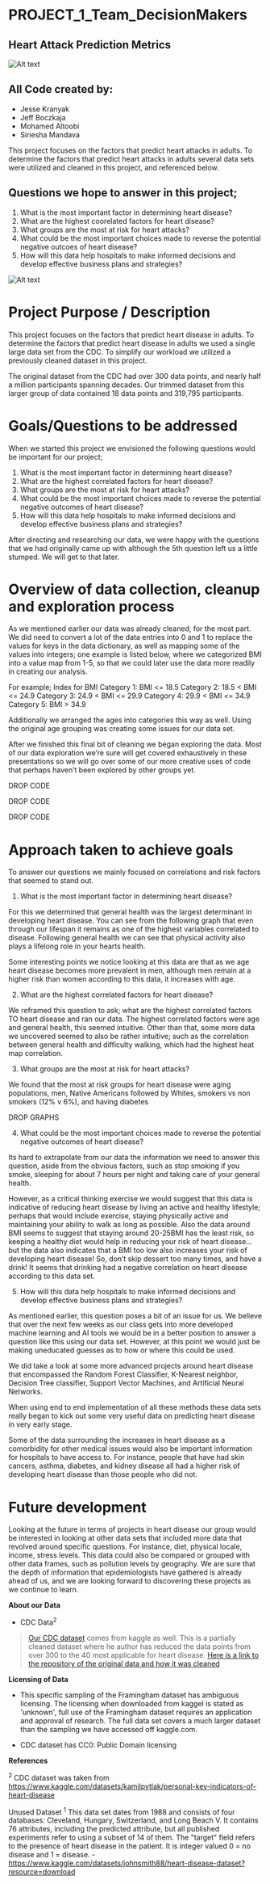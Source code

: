 # PROJECT_1_Team_DecisionMakers

## Heart Attack Prediction Metrics
![Alt text](<images/Project Cover img.jpg>)

## **All Code created by:**
- Jesse Kranyak
- Jeff Boczkaja
- Mohamed Altoobi
- Siriesha Mandava


This project focuses on the factors that predict heart attacks in adults.  To determine the factors that predict heart attacks in adults several data sets were utilized and cleaned in this project, and referenced below.  

## Questions we hope to answer in this project;

1. What is the most important factor in determining heart disease?
2. What are the highest coorelated factors for heart disease?
3. What groups are the most at risk for heart attacks?
4. What could be the most important choices made to reverse the potential negative outcoes of heart disease?
5. How will this data help hospitals to make informed decisions and develop effective business plans and strategies?

![Alt text](<project_1 data/project_heart.jpeg>)



# Project Purpose / Description

This project focuses on the factors that predict heart disease in adults. To determine the factors that predict heart disease in adults we used a single large data set from the CDC.  To simplify our workload we utilized a previously cleaned dataset in this project.  

The original dataset from the CDC had over 300 data points, and nearly half a million participants spanning decades. Our trimmed dataset from this larger group of data contained 18 data points and 319,795 participants. 

# Goals/Questions to be addressed

When we started this project we envisioned the following questions would be important for our project;

1. What is the most important factor in determining heart disease?
2. What are the highest correlated factors for heart disease?
3. What groups are the most at risk for heart attacks?
4. What could be the most important choices made to reverse the potential negative outcomes of heart disease?
5. How will this data help hospitals to make informed decisions and develop effective business plans and strategies?

After directing and researching our data, we were happy with the questions that we had originally came up with although the 5th question left us a little stumped.  We will get to that later. 

# Overview of data collection, cleanup and exploration process

As we mentioned earlier our data was already cleaned, for the most part.  We did need to convert a lot of the data entries into 0 and 1 to replace the values for keys in the data dictionary, as well as mapping some of the values into integers; one example is listed below, where we categorized BMI into a value map from 1-5, so that we could later use the data more readily in creating our analysis. 

For example;
Index for BMI 
Category 1: BMI <= 18.5
Category 2: 18.5 < BMI <= 24.9
Category 3: 24.9 < BMI <= 29.9
Category 4: 29.9 < BMI <= 34.9
Category 5: BMI > 34.9

Additionally we arranged the ages into categories this way as well. Using the original age grouping was creating some issues for our data set.

After we finished this final bit of cleaning we began exploring the data.       Most of our data exploration we’re sure will get covered exhaustively in these presentations so we will go over some of our more creative uses of code that perhaps haven’t been explored by other groups yet. 

DROP CODE

DROP CODE 

DROP CODE


# Approach taken to achieve goals

To answer our questions we mainly focused on correlations and risk factors that seemed to stand out.  
1. What is the most important factor in determining heart disease?

For this we determined that general health was the largest determinant in developing heart disease. You can see from the following graph that even through our lifespan it remains as one of the highest variables correlated to disease.  Following general health we can see that physical activity also plays a lifelong role in your hearts health.  

Some interesting points we notice looking at this data are that as we age heart disease becomes more prevalent in men, although men remain at a higher risk than women according to this data, it increases with age.  

2. What are the highest correlated factors for heart disease?

We reframed this question to ask; what are the highest correlated factors TO heart disease and ran our data.  The highest correlated factors were age and general health, this seemed intuitive.  Other than that, some more data we uncovered seemed to also be rather intuitive; such as the correlation between general health and difficulty walking, which had the highest heat map correlation.  

3. What groups are the most at risk for heart attacks?

We found that the most at risk groups for heart disease were aging populations, men, Native Americans followed by Whites, smokers vs non smokers (12% v 6%), and having diabetes 

DROP GRAPHS

4. What could be the most important choices made to reverse the potential negative outcomes of heart disease?

Its hard to extrapolate from our data the information we need to answer this question, aside from the obvious factors, such as stop smoking if you smoke, sleeping for about 7 hours per night and taking care of your general health.  

However, as a critical thinking exercise we would suggest that this data is indicative of reducing heart disease by living an active and healthy lifestyle; perhaps that would include exercise, staying physically active and maintaining your ability to walk as long as possible.  Also the data around BMI seems to suggest that staying around 20-25BMI has the least risk, so keeping a healthy diet would help in reducing your risk of heart disease… but the data also indicates that a BMI too low also increases your risk of developing heart disease! So, don’t skip dessert too many times, and have a drink!  It seems that drinking had a negative correlation on heart disease according to this data set.  

5. How will this data help hospitals to make informed decisions and develop effective business plans and strategies?

As mentioned earlier, this question poses a bit of an issue for us.  We believe that over the next few weeks as our class gets into more developed machine learning and AI tools we would be in a better position to answer a question like this using our data set.  However, at this point we would just be making uneducated guesses as to how or where this could be used.  

We did take a look at some more advanced projects around heart disease that encompassed the Random Forest Classifier, K-Nearest neighbor, Decision Tree classifier, Support Vector Machines, and Artificial Neural Networks.  

When using end to end implementation of all these methods these data sets really began to kick out some very useful data on predicting heart disease in very early stage.  

Some of the data surrounding the increases in heart disease as a comorbidity for other medical issues would also be important information for hospitals to have access to.  For instance, people that have had skin cancers, asthma, diabetes, and kidney disease all had a higher risk of developing heart disease than those people who did not.  

# Future development

Looking at the future in terms of projects in heart disease our group would be interested in looking at other data sets that included more data that revolved around specific questions.  For instance, diet, physical locale, income, stress levels.  This data could also be compared or grouped with other data frames, such as pollution levels by geography.  We are sure that the depth of information that epidemiologists have gathered is already ahead of us, and we are looking forward to discovering these projects as we continue to learn.
  


**About our Data** 

* CDC Data<sup>2</sup>

> [Our CDC dataset](https://www.kaggle.com/datasets/kamilpytlak/personal-key-indicators-of-heart-disease) comes from kaggle as well. This is a partially cleaned dataset where he author has reduced the data points from over 300 to the 40 most applicable for heart disease.   [Here is a link to the repository of the original data and how it was cleaned](https://github.com/kamilpytlak/data-science-projects/blob/main/heart-disease-prediction/2022/notebooks/data_processing.ipynb)


**Licensing of Data**

* This specific sampling of the Framingham dataset has ambiguous licensing. The licensing when downloaded from kaggel is stated as 'unknown', full use of the Framingham dataset requires an application and approval of research.  The full data set covers a much larger dataset than the sampling we have accessed off kaggle.com.

* CDC dataset has CC0: Public Domain licensing

**References**

<sup>2</sup> CDC dataset was taken from https://www.kaggle.com/datasets/kamilpytlak/personal-key-indicators-of-heart-disease 

Unused Dataset
<sup>1</sup> This data set dates from 1988 and consists of four databases: Cleveland, Hungary, Switzerland, and Long Beach V. It contains 76 attributes, including the predicted attribute, but all published experiments refer to using a subset of 14 of them. The "target" field refers to the presence of heart disease in the patient. It is integer valued 0 = no disease and 1 = disease.
  -https://www.kaggle.com/datasets/johnsmith88/heart-disease-dataset?resource=download



